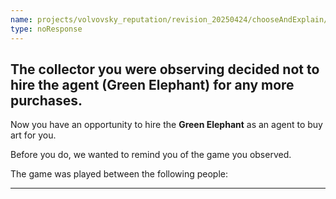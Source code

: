 ```yaml
---
name: projects/volvovsky_reputation/revision_20250424/chooseAndExplain/reminder_your_observed_own_team.md
type: noResponse
---
```


## The collector you were observing decided not to hire the agent (Green Elephant) for any more purchases.

Now you have an opportunity to hire the **Green Elephant** as an agent to buy art for you.

Before you do, we wanted to remind you of the game you observed.

The game was played between the following people:

---
